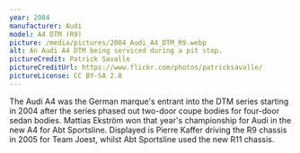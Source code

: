 ```yaml
---
year: 2004
manufacturer: Audi
model: A4 DTM (R9)
picture: /media/pictures/2004_Audi_A4_DTM_R9.webp
alt: An Audi A4 DTM being serviced during a pit stop.
pictureCredit: Patrick Savalle
pictureCreditUrl: https://www.flickr.com/photos/patricksavalle/
pictureLicense: CC BY-SA 2.0
---
```

The Audi A4 was the German marque's entrant into the DTM series starting in 2004 after the series phased out two-door coupe bodies for four-door sedan bodies. Mattias Ekström won that year's championship for Audi in the new A4 for Abt Sportsline. Displayed is Pierre Kaffer driving the R9 chassis in 2005 for Team Joest, whilst Abt Sportsline used the new R11 chassis.
